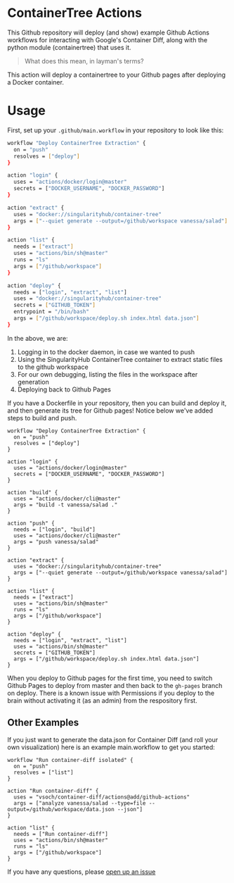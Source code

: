 # ContainerTree Actions

This Github repository will deploy (and show) example Github Actions workflows
for interacting with Google's Container Diff, along with the python
module (containertree) that uses it.

> What does this mean, in layman's terms?

This action will deploy a containertree to your Github pages after deploying
a Docker container.

# Usage

First, set up your `.github/main.workflow` in your repository to look like this:

```bash
workflow "Deploy ContainerTree Extraction" {
  on = "push"
  resolves = ["deploy"]
}

action "login" {
  uses = "actions/docker/login@master"
  secrets = ["DOCKER_USERNAME", "DOCKER_PASSWORD"]
}

action "extract" {
  uses = "docker://singularityhub/container-tree"
  args = ["--quiet generate --output=/github/workspace vanessa/salad"]
}

action "list" {
  needs = ["extract"]
  uses = "actions/bin/sh@master"
  runs = "ls"
  args = ["/github/workspace"]
}

action "deploy" {
  needs = ["login", "extract", "list"]
  uses = "docker://singularityhub/container-tree"
  secrets = ["GITHUB_TOKEN"]
  entrypoint = "/bin/bash"
  args = ["/github/workspace/deploy.sh index.html data.json"]
}
```

In the above, we are:

 1. Logging in to the docker daemon, in case we wanted to push
 2. Using the SingularityHub ContainerTree container to extract static files to the github workspace
 3. For our own debugging, listing the files in the workspace after generation
 4. Deploying back to Github Pages

If you have a Dockerfile in your repository, then you can build and deploy it,
and then generate its tree for Github pages! Notice below we've added
steps to build and push.

```
workflow "Deploy ContainerTree Extraction" {
  on = "push"
  resolves = ["deploy"]
}

action "login" {
  uses = "actions/docker/login@master"
  secrets = ["DOCKER_USERNAME", "DOCKER_PASSWORD"]
}

action "build" {
  uses = "actions/docker/cli@master"
  args = "build -t vanessa/salad ."
}

action "push" {
  needs = ["login", "build"]
  uses = "actions/docker/cli@master"
  args = "push vanessa/salad"
}

action "extract" {
  uses = "docker://singularityhub/container-tree"
  args = ["--quiet generate --output=/github/workspace vanessa/salad"]
}

action "list" {
  needs = ["extract"]
  uses = "actions/bin/sh@master"
  runs = "ls"
  args = ["/github/workspace"]
}

action "deploy" {
  needs = ["login", "extract", "list"]
  uses = "actions/bin/sh@master"
  secrets = ["GITHUB_TOKEN"]
  args = ["/github/workspace/deploy.sh index.html data.json"]
}
```

When you deploy to Github pages for the first time, you
need to switch Github Pages to deploy from master and then back to the `gh-pages`
branch on deploy. There is a known issue with Permissions if you deploy
to the brain without activating it (as an admin) from the respository first.

## Other Examples

If you just want to generate the data.json for Container Diff (and roll
your own visualization) here is an example main.workflow to get you started:

```
workflow "Run container-diff isolated" {
  on = "push"
  resolves = ["list"]
}

action "Run container-diff" {
  uses = "vsoch/container-diff/actions@add/github-actions"
  args = ["analyze vanessa/salad --type=file --output=/github/workspace/data.json --json"]
}

action "list" {
  needs = ["Run container-diff"]
  uses = "actions/bin/sh@master"
  runs = "ls"
  args = ["/github/workspace"]
}
```

If you have any questions, please [open up an issue](https://www.github.com/vsoch/containertree)
